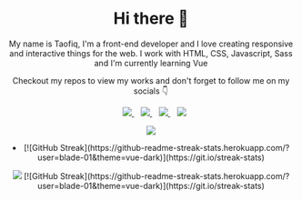 <h1 align='center'>Hi there 👋</h1>

<p align='center'>My name is Taofiq, I'm a front-end developer and I love creating responsive and interactive things for the web. I work with HTML, CSS, Javascript, Sass and I'm currently learning Vue</p>

<p align='center'>Checkout my repos to view my works and don't forget to follow me on my socials 👇</p>

<!-- Links -->

<p align='center'>
<!-- <a href="" target="_blank">
  <img src="https://img.shields.io/badge/WHATSAPP-%2325D366.svg?&style=for-the-badge&logo=whatsapp&logoColor=white" /> -->
</a>&nbsp;&nbsp;
<a href="https://twitter.com/@dr_annys" target="_blank">
  <img src="https://img.shields.io/badge/twitter-%231DA1F2.svg?&style=for-the-badge&logo=twitter&logoColor=white" />
</a>&nbsp;&nbsp;
<a href="http://www.linkedin.com/in/animashaun-taofiq-65556b135/" target="_blank">
  <img src="https://img.shields.io/badge/linkedin-%230077B5.svg?&style=for-the-badge&logo=linkedin&logoColor=white" />
</a>&nbsp;&nbsp;
<a href="mailto:animashauntaofiq@gmail.com" target="_blank">
  <img src="https://img.shields.io/badge/email me-%23D14836.svg?&style=for-the-badge&logo=gmail&logoColor=white" />
</a>&nbsp;&nbsp;
  <img src="https://gpvc.arturio.dev/blade-01" />
  
  <!-- Stats -->
  <p align = "center">
 <img src = "https://github-readme-stats.vercel.app/api?username=blade-01&show_icons=true&theme=vue-dark">
</p>
<li align = "center">
[![GitHub Streak](https://github-readme-streak-stats.herokuapp.com/?user=blade-01&theme=vue-dark)](https://git.io/streak-stats) </li>
<p align = "center">
  <img src="https://github-readme-streak-stats.herokuapp.com?user=blade-01&theme=dark&date_format=M%20j%5B%2C%20Y%5D"/>
[![GitHub Streak](https://github-readme-streak-stats.herokuapp.com/?user=blade-01&theme=vue-dark)](https://git.io/streak-stats)
<!-- <img src = "https://github-readme-stats.vercel.app/api/top-langs/?username=blade-01&langs_count=5&theme=vue-dark"> -->
</p>
